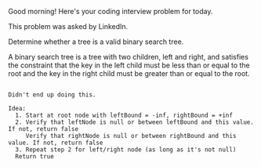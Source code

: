 Good morning! Here's your coding interview problem for today.

This problem was asked by LinkedIn.

Determine whether a tree is a valid binary search tree.

A binary search tree is a tree with two children, left and right, and satisfies the constraint that the key in the left child must be less than or equal to the root and the key in the right child must be greater than or equal to the root.

~~~~~~~~~~~~~~~~~~~~~~~~~~~~~~~~~~~~~~~~~~~~

Didn't end up doing this.

Idea:
  1. Start at root node with leftBound = -inf, rightBound = +inf
  2. Verify that leftNode is null or between leftBound and this value. If not, return false
     Verify that rightNode is null or between rightBound and this value. If not, return false
  3. Repeat step 2 for left/right node (as long as it's not null)
  Return true